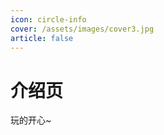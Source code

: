 ```yaml
---
icon: circle-info
cover: /assets/images/cover3.jpg
article: false
---
```


# 介绍页

玩的开心~

<!-- @include: @project/README.md -->
